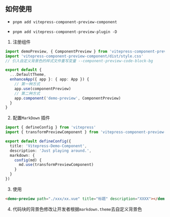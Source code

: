 ## 如何使用

- `pnpm add vitepress-component-preview-component`

- `pnpm add vitepress-component-preview-plugin -D`

1. 注册组件

```ts
import demoPreview, { ComponentPreview } from 'vitepress-component-preview-component'
import 'vitepress-component-preview-component/dist/style.css'
// 引入自定义背景色的样式文件重写变量 --component-preview-code-block-bg

export default {
  ...DefaultTheme,
  enhanceApp({ app }: { app: App }) {
    // 第一种方式
    app.use(componentPreview)
    // 第二种方式
    app.component('demo-preview', ComponentPreview)
  }
}
```

2. 配置`MarkDown` 插件

```ts
import { defineConfig } from 'vitepress'
import { transformPreviewComponent } from 'vitepress-component-preview-plugin'

export default defineConfig({
  title: 'Vitepress-Demo-Component',
  description: 'Just playing around.',
  markdown: {
    config(md) {
      md.use(transformPreviewComponent)
    }
  }
})
```

3. 使用

```md
<demo-preview path="./xxx/xx.vue" title="标题" description="XXXX"></demo-preview>
```

4. 代码块的背景色修改让开发者根据`markdown.theme`去自定义背景色
